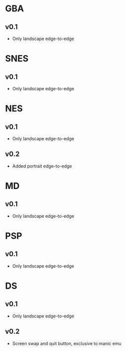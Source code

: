 # GBA

## v0.1

- Only landscape edge-to-edge

# SNES

## v0.1

- Only landscape edge-to-edge

# NES

## v0.1

- Only landscape edge-to-edge

## v0.2

- Added portrait edge-to-edge

# MD

## v0.1

- Only landscape edge-to-edge

# PSP

## v0.1

- Only landscape edge-to-edge

# DS

## v0.1

- Only landscape edge-to-edge

## v0.2

- Screen swap and quit button, exclusive to manic emu
